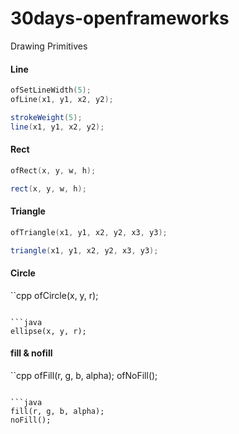 # 30days-openframeworks

Drawing Primitives

#### Line
```cpp
ofSetLineWidth(5);
ofLine(x1, y1, x2, y2);
```

```java
strokeWeight(5);
line(x1, y1, x2, y2);
```

#### Rect
```cpp
ofRect(x, y, w, h);
```

```java
rect(x, y, w, h);
```

#### Triangle
```cpp
ofTriangle(x1, y1, x2, y2, x3, y3);
```

```java
triangle(x1, y1, x2, y2, x3, y3);
```

#### Circle
``cpp
ofCircle(x, y, r);
```

```java
ellipse(x, y, r);
```

#### fill & nofill
``cpp
ofFill(r, g, b, alpha);
ofNoFill();
```

```java
fill(r, g, b, alpha);
noFill();
```



```cpp
```

```java
```

```cpp
```

```java
```

```cpp
```

```java
```

```cpp
```

```java
```

```cpp
```

```java
```

```cpp
```

```java
```

```cpp
```

```java
```

```cpp
```

```java
```








